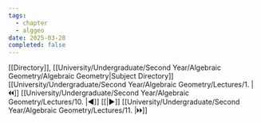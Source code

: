 ```yaml
---
tags:
  - chapter
  - alggeo
date: 2025-03-28
completed: false
---
```

[[Directory]], [[University/Undergraduate/Second Year/Algebraic Geometry/Algebraic Geometry|Subject Directory]]
[[University/Undergraduate/Second Year/Algebraic Geometry/Lectures/1. |🞀🞀]] [[University/Undergraduate/Second Year/Algebraic Geometry/Lectures/10. |◀]] [[|▶]] [[University/Undergraduate/Second Year/Algebraic Geometry/Lectures/11. |🞂🞂]]
# 
## 
### 